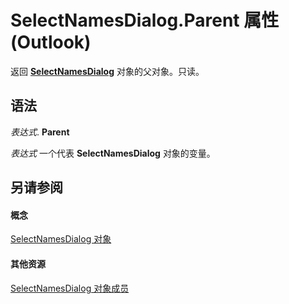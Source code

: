 
# SelectNamesDialog.Parent 属性 (Outlook)

返回  **[SelectNamesDialog](1522736a-3cad-9f1c-4da9-b52a3a01731c.md)** 对象的父对象。只读。


## 语法

 _表达式_. **Parent**

 _表达式_ 一个代表 **SelectNamesDialog** 对象的变量。


## 另请参阅


#### 概念


[SelectNamesDialog 对象](1522736a-3cad-9f1c-4da9-b52a3a01731c.md)
#### 其他资源


[SelectNamesDialog 对象成员](0f5546af-f89a-8a8b-ced9-a2d646bf9634.md)